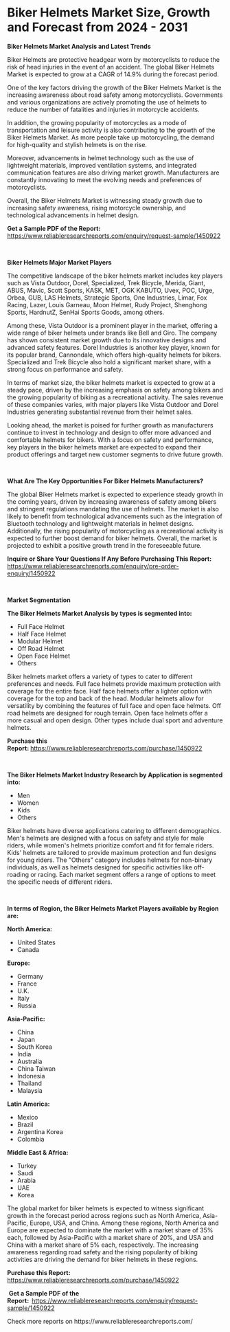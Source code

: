 <p><h1>Biker Helmets Market Size, Growth and Forecast from 2024 - 2031</h1></p><p><strong>Biker Helmets Market Analysis and Latest Trends</strong></p>
<p><p>Biker Helmets are protective headgear worn by motorcyclists to reduce the risk of head injuries in the event of an accident. The global Biker Helmets Market is expected to grow at a CAGR of 14.9% during the forecast period. </p><p>One of the key factors driving the growth of the Biker Helmets Market is the increasing awareness about road safety among motorcyclists. Governments and various organizations are actively promoting the use of helmets to reduce the number of fatalities and injuries in motorcycle accidents. </p><p>In addition, the growing popularity of motorcycles as a mode of transportation and leisure activity is also contributing to the growth of the Biker Helmets Market. As more people take up motorcycling, the demand for high-quality and stylish helmets is on the rise. </p><p>Moreover, advancements in helmet technology such as the use of lightweight materials, improved ventilation systems, and integrated communication features are also driving market growth. Manufacturers are constantly innovating to meet the evolving needs and preferences of motorcyclists. </p><p>Overall, the Biker Helmets Market is witnessing steady growth due to increasing safety awareness, rising motorcycle ownership, and technological advancements in helmet design.</p></p>
<p><strong>Get a Sample PDF of the Report:&nbsp;</strong> <a href="https://www.reliableresearchreports.com/enquiry/request-sample/1450922">https://www.reliableresearchreports.com/enquiry/request-sample/1450922</a></p>
<p>&nbsp;</p>
<p><strong>Biker Helmets Major Market Players</strong></p>
<p><p>The competitive landscape of the biker helmets market includes key players such as Vista Outdoor, Dorel, Specialized, Trek Bicycle, Merida, Giant, ABUS, Mavic, Scott Sports, KASK, MET, OGK KABUTO, Uvex, POC, Urge, Orbea, GUB, LAS Helmets, Strategic Sports, One Industries, Limar, Fox Racing, Lazer, Louis Garneau, Moon Helmet, Rudy Project, Shenghong Sports, HardnutZ, SenHai Sports Goods, among others.</p><p>Among these, Vista Outdoor is a prominent player in the market, offering a wide range of biker helmets under brands like Bell and Giro. The company has shown consistent market growth due to its innovative designs and advanced safety features. Dorel Industries is another key player, known for its popular brand, Cannondale, which offers high-quality helmets for bikers. Specialized and Trek Bicycle also hold a significant market share, with a strong focus on performance and safety.</p><p>In terms of market size, the biker helmets market is expected to grow at a steady pace, driven by the increasing emphasis on safety among bikers and the growing popularity of biking as a recreational activity. The sales revenue of these companies varies, with major players like Vista Outdoor and Dorel Industries generating substantial revenue from their helmet sales.</p><p>Looking ahead, the market is poised for further growth as manufacturers continue to invest in technology and design to offer more advanced and comfortable helmets for bikers. With a focus on safety and performance, key players in the biker helmets market are expected to expand their product offerings and target new customer segments to drive future growth.</p></p>
<p>&nbsp;</p>
<p><strong>What Are The Key Opportunities For Biker Helmets Manufacturers?</strong></p>
<p><p>The global Biker Helmets market is expected to experience steady growth in the coming years, driven by increasing awareness of safety among bikers and stringent regulations mandating the use of helmets. The market is also likely to benefit from technological advancements such as the integration of Bluetooth technology and lightweight materials in helmet designs. Additionally, the rising popularity of motorcycling as a recreational activity is expected to further boost demand for biker helmets. Overall, the market is projected to exhibit a positive growth trend in the foreseeable future.</p></p>
<p><strong>Inquire or Share Your Questions If Any Before Purchasing This Report:</strong> <a href="https://www.reliableresearchreports.com/enquiry/pre-order-enquiry/1450922">https://www.reliableresearchreports.com/enquiry/pre-order-enquiry/1450922</a></p>
<p>&nbsp;</p>
<p><strong>Market Segmentation</strong></p>
<p><strong>The Biker Helmets Market Analysis by types is segmented into:</strong></p>
<p><ul><li>Full Face Helmet</li><li>Half Face Helmet</li><li>Modular Helmet</li><li>Off Road Helmet</li><li>Open Face Helmet</li><li>Others</li></ul></p>
<p><p>Biker helmets market offers a variety of types to cater to different preferences and needs. Full face helmets provide maximum protection with coverage for the entire face. Half face helmets offer a lighter option with coverage for the top and back of the head. Modular helmets allow for versatility by combining the features of full face and open face helmets. Off road helmets are designed for rough terrain. Open face helmets offer a more casual and open design. Other types include dual sport and adventure helmets.</p></p>
<p><strong>Purchase this Report:&nbsp;</strong><a href="https://www.reliableresearchreports.com/purchase/1450922">https://www.reliableresearchreports.com/purchase/1450922</a></p>
<p>&nbsp;</p>
<p><strong>The Biker Helmets Market Industry Research by Application is segmented into:</strong></p>
<p><ul><li>Men</li><li>Women</li><li>Kids</li><li>Others</li></ul></p>
<p><p>Biker helmets have diverse applications catering to different demographics. Men's helmets are designed with a focus on safety and style for male riders, while women's helmets prioritize comfort and fit for female riders. Kids' helmets are tailored to provide maximum protection and fun designs for young riders. The "Others" category includes helmets for non-binary individuals, as well as helmets designed for specific activities like off-roading or racing. Each market segment offers a range of options to meet the specific needs of different riders.</p></p>
<p>&nbsp;</p>
<p><strong>In terms of Region, the Biker Helmets Market Players available by Region are:</strong></p>
<p>
    <p> <strong> North America: </strong>
        <ul>
            <li>United States</li>
            <li>Canada</li>
        </ul>
        </p> 
    <p> <strong> Europe: </strong>
        <ul>
            <li>Germany</li>
            <li>France</li>
            <li>U.K.</li>
            <li>Italy</li>
            <li>Russia</li>
        </ul>
        </p> 
    <p> <strong> Asia-Pacific: </strong>
        <ul>
            <li>China</li>
            <li>Japan</li>
            <li>South Korea</li>
            <li>India</li>
            <li>Australia</li>
            <li>China Taiwan</li>
            <li>Indonesia</li>
            <li>Thailand</li>
            <li>Malaysia</li>
        </ul>
        </p> 
    <p> <strong> Latin America: </strong>
        <ul>
            <li>Mexico</li>
            <li>Brazil</li>
            <li>Argentina Korea</li>
            <li>Colombia</li>
        </ul>
        </p> 
    <p> <strong> Middle East & Africa: </strong>
        <ul>
            <li>Turkey</li>
            <li>Saudi</li>
            <li>Arabia</li>
            <li>UAE</li>
            <li>Korea</li>
        </ul>
    </p>
    </p>
<p><p>The global market for biker helmets is expected to witness significant growth in the forecast period across regions such as North America, Asia-Pacific, Europe, USA, and China. Among these regions, North America and Europe are expected to dominate the market with a market share of 35% each, followed by Asia-Pacific with a market share of 20%, and USA and China with a market share of 5% each, respectively. The increasing awareness regarding road safety and the rising popularity of biking activities are driving the demand for biker helmets in these regions.</p></p>
<p><strong>Purchase this Report: </strong><a href="https://www.reliableresearchreports.com/purchase/1450922">https://www.reliableresearchreports.com/purchase/1450922</a></p>
<p>&nbsp;<strong>Get a Sample PDF of the Report:&nbsp;&nbsp;</strong><a href="https://www.reliableresearchreports.com/enquiry/request-sample/1450922">https://www.reliableresearchreports.com/enquiry/request-sample/1450922</a></p>
<p><strong></strong></p>
<p>Check more reports on https://www.reliableresearchreports.com/</p>
